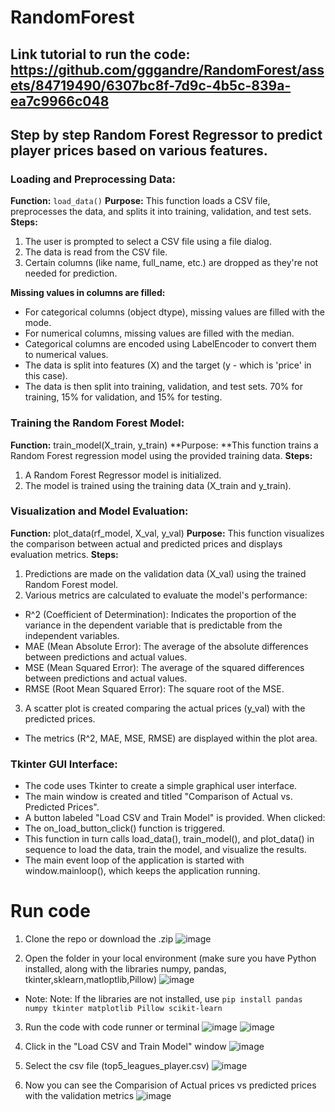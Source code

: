# RandomForest

## Link tutorial to run the code: https://github.com/gggandre/RandomForest/assets/84719490/6307bc8f-7d9c-4b5c-839a-ea7c9966c048

## Step by step Random Forest Regressor to predict player prices based on various features. 

### Loading and Preprocessing Data:

**Function:** ```load_data()```
**Purpose:** This function loads a CSV file, preprocesses the data, and splits it into training, validation, and test sets.
**Steps:**
1. The user is prompted to select a CSV file using a file dialog.
2. The data is read from the CSV file.
3. Certain columns (like name, full_name, etc.) are dropped as they're not needed for prediction.

**Missing values in columns are filled:**
- For categorical columns (object dtype), missing values are filled with the mode.
- For numerical columns, missing values are filled with the median.
- Categorical columns are encoded using LabelEncoder to convert them to numerical values.
- The data is split into features (X) and the target (y - which is 'price' in this case).
- The data is then split into training, validation, and test sets. 70% for training, 15% for validation, and 15% for testing.
        
### Training the Random Forest Model:

**Function:** train_model(X_train, y_train)
**Purpose: **This function trains a Random Forest regression model using the provided training data.
**Steps:**
1. A Random Forest Regressor model is initialized.
2. The model is trained using the training data (X_train and y_train).

### Visualization and Model Evaluation:

**Function:** plot_data(rf_model, X_val, y_val)
**Purpose:** This function visualizes the comparison between actual and predicted prices and displays evaluation metrics.
**Steps:**
1. Predictions are made on the validation data (X_val) using the trained Random Forest model.
2. Various metrics are calculated to evaluate the model's performance:
- R^2 (Coefficient of Determination): Indicates the proportion of the variance in the dependent variable that is predictable from the independent variables.
- MAE (Mean Absolute Error): The average of the absolute differences between predictions and actual values.
- MSE (Mean Squared Error): The average of the squared differences between predictions and actual values.
 - RMSE (Root Mean Squared Error): The square root of the MSE.
3. A scatter plot is created comparing the actual prices (y_val) with the predicted prices.
- The metrics (R^2, MAE, MSE, RMSE) are displayed within the plot area.

### Tkinter GUI Interface:

- The code uses Tkinter to create a simple graphical user interface.
- The main window is created and titled "Comparison of Actual vs. Predicted Prices".
- A button labeled "Load CSV and Train Model" is provided. When clicked:
- The on_load_button_click() function is triggered.
- This function in turn calls load_data(), train_model(), and plot_data() in sequence to load the data, train the model, and visualize the results.
- The main event loop of the application is started with window.mainloop(), which keeps the application running.

# Run code

1. Clone the repo or download the .zip
![image](https://github.com/gggandre/RandomForest/assets/84719490/8eeb21b0-c039-4bb8-9ba4-04dffb530aa5)

2. Open the folder in your local environment (make sure you have Python installed, along with the libraries numpy, pandas, tkinter,sklearn,matloptlib,Pillow)
![image](https://github.com/gggandre/RandomForest/assets/84719490/153973cd-3472-4724-b63c-0b59d46e2c56)
- Note: Note: If the libraries are not installed, use ```pip install pandas numpy tkinter matplotlib Pillow scikit-learn```

3. Run the code with code runner or terminal
![image](https://github.com/gggandre/Kmeans/assets/84719490/92eecb31-649d-417b-8fdc-59dc7d533675)
![image](https://github.com/gggandre/RandomForest/assets/84719490/251528a5-1238-415e-85b4-05baf068a9bb)

4. Click in the "Load CSV and Train Model" window
![image](https://github.com/gggandre/RandomForest/assets/84719490/1748cd30-cda5-4f5d-bbb6-3375c23fced3)

5. Select the csv file (top5_leagues_player.csv)
![image](https://github.com/gggandre/RandomForest/assets/84719490/8dfbbdd5-d151-41c3-a16b-5679bab65bd9)

6. Now you can see the Comparision of Actual prices vs predicted prices with the validation metrics
![image](https://github.com/gggandre/RandomForest/assets/84719490/e1db94bd-4ebf-484d-8784-0801532899a3)
